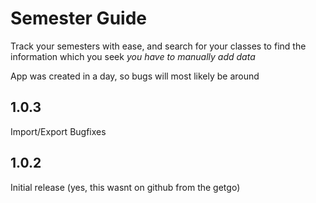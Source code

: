 # Semester Guide

Track your semesters with ease, and search for your classes to find the information which you seek
*you have to manually add data*

App was created in a day, so bugs will most likely be around

## 1.0.3
Import/Export
Bugfixes

## 1.0.2
Initial release (yes, this wasnt on github from the getgo)
